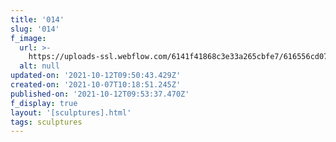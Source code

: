 ```yaml
---
title: '014'
slug: '014'
f_image:
  url: >-
    https://uploads-ssl.webflow.com/6141f41868c3e33a265cbfe7/616556cd07346e481b38b95a_014.jpg
  alt: null
updated-on: '2021-10-12T09:50:43.429Z'
created-on: '2021-10-07T10:18:51.245Z'
published-on: '2021-10-12T09:53:37.470Z'
f_display: true
layout: '[sculptures].html'
tags: sculptures
---
```



